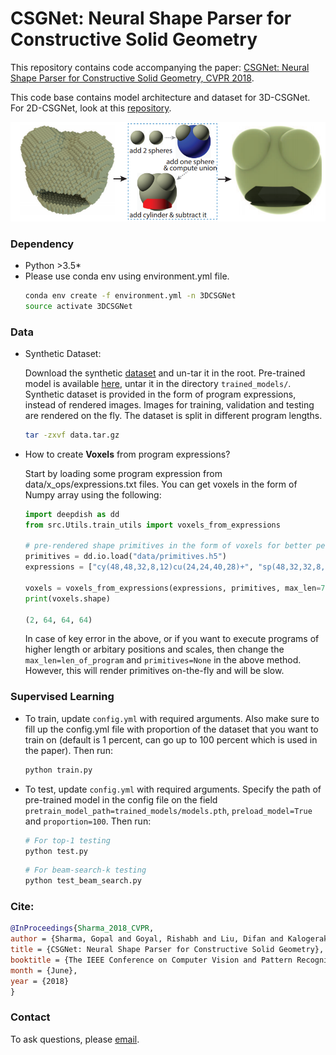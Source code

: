 # CSGNet: Neural Shape Parser for Constructive Solid Geometry
This repository contains code accompanying the paper: [CSGNet: Neural Shape Parser for Constructive Solid Geometry, CVPR 2018](https://arxiv.org/abs/1712.08290).

This code base contains model architecture and dataset for 3D-CSGNet. For 2D-CSGNet, look at this [repository](https://github.com/Hippogriff/CSGNet).

![](image.png)


### Dependency
- Python >3.5*
- Please use conda env using environment.yml file.
  ```bash
  conda env create -f environment.yml -n 3DCSGNet
  source activate 3DCSGNet
  ```

### Data
- Synthetic Dataset:

    Download the synthetic [dataset](https://www.dropbox.com/s/kq7ackfn6uo6ml8/data.tar.gz) and un-tar it in the root. Pre-trained model is available [here](https://www.dropbox.com/s/71lft3dwdr2xfvi/models.tar.gz?dl=0), untar it in the directory `trained_models/`. Synthetic dataset is provided in the form of program expressions, instead of rendered images. Images for training, validation and testing are rendered on the fly. The dataset is split in different program lengths.
    ```bash
    tar -zxvf data.tar.gz
    ```

- How to create **Voxels** from program expressions?

    Start by loading some program expression from data/x_ops/expressions.txt files. You can get voxels in the form of Numpy array using the following:
    ```python
    import deepdish as dd
    from src.Utils.train_utils import voxels_from_expressions

    # pre-rendered shape primitives in the form of voxels for better performance
    primitives = dd.io.load("data/primitives.h5")
    expressions = ["cy(48,48,32,8,12)cu(24,24,40,28)+", "sp(48,32,32,8,12)cu(24,24,40,28)+"]

    voxels = voxels_from_expressions(expressions, primitives, max_len=7)
    print(voxels.shape)

    (2, 64, 64, 64)
    ```

    In case of key error in the above, or if you want to execute programs of higher length or arbitary positions and scales, then change the `max_len=len_of_program` and `primitives=None` in the above method. However, this will render primitives on-the-fly and will be slow.

### Supervised Learning
- To train, update `config.yml` with required arguments. Also make sure to fill up the config.yml file with proportion of the dataset that you want to train on (default is 1 percent, can go up to 100 percent which is used in the paper). Then run:
    ```python
    python train.py
    ```

- To test, update `config.yml` with required arguments. Specify the path of pre-trained model in the config file on the field `pretrain_model_path=trained_models/models.pth`,  `preload_model=True` and `proportion=100`. Then run:
    ```python
    # For top-1 testing
    python test.py
    ```

    ```python
    # For beam-search-k testing
    python test_beam_search.py
    ```

### Cite:
```bibtex
@InProceedings{Sharma_2018_CVPR,
author = {Sharma, Gopal and Goyal, Rishabh and Liu, Difan and Kalogerakis, Evangelos and Maji, Subhransu},
title = {CSGNet: Neural Shape Parser for Constructive Solid Geometry},
booktitle = {The IEEE Conference on Computer Vision and Pattern Recognition (CVPR)},
month = {June},
year = {2018}
}
```


### Contact

To ask questions, please [email](mailto:gopalsharma@cs.umass.edu).

